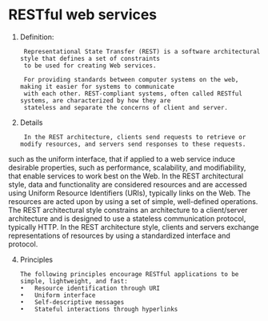 # RESTful web services 

1. Definition: 

        Representational State Transfer (REST) is a software architectural style that defines a set of constraints 
        to be used for creating Web services.

        For providing standards between computer systems on the web, making it easier for systems to communicate 
        with each other. REST-compliant systems, often called RESTful systems, are characterized by how they are 
        stateless and separate the concerns of client and server. 
         
2. Details

        In the REST architecture, clients send requests to retrieve or modify resources, and servers send responses to these requests.
  such as the uniform interface, that if applied to a web service induce desirable properties, such as performance, scalability, and modifiability, that enable services to work best on the Web. In the REST architectural style, data and functionality are considered resources and are accessed using Uniform Resource Identifiers (URIs), typically links on the Web. The resources are acted upon by using a set of simple, well-defined operations. The REST architectural style constrains an architecture to a client/server architecture and is designed to use a stateless communication protocol, typically HTTP. In the REST architecture style, clients and servers exchange representations of resources by using a standardized interface and protocol.

 4. Principles

        The following principles encourage RESTful applications to be simple, lightweight, and fast:
        •	Resource identification through URI 
        •	Uniform interface 
        •	Self-descriptive messages 
        •	Stateful interactions through hyperlinks 


